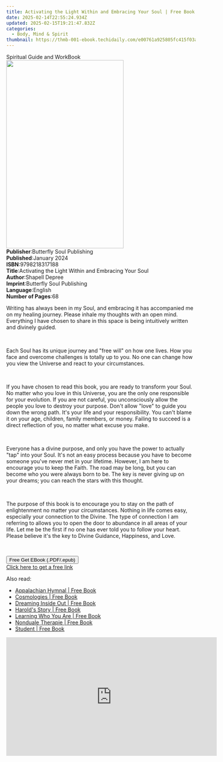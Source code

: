 ```yaml
---
title: Activating the Light Within and Embracing Your Soul | Free Book
date: 2025-02-14T22:55:24.934Z
updated: 2025-02-15T19:21:47.832Z
categories:
  - Body, Mind & Spirit
thumbnail: https://thmb-001-ebook.techidaily.com/e00761a925805fc415f03acd04889e886c39cb3a6d5c8cc4f0fb45871cfb8160.jpg
---
```

<main id="book-container">
  <div class="flex flex-col">
    <div class="book-brief flex-1 py-6 px-4 sm:p-6 md:py-10 md:px-8">
      <!-- brief-->
      <div class="book-brief-main">Spiritual Guide and WorkBook</div>
    </div>
    <div
      class="book-meta-info flex-1 grid gap-4 col-start-1 col-end-3 row-start-1 sm:mb-6 sm:grid-cols-4 lg:gap-6 lg:col-start-2 lg:row-end-6 lg:row-span-6 lg:mb-0"
    >
      <div
        class="book-meta-info-left place-content-center mt-4 p-4 text-sm leading-6 col-start-2 col-span-2 dark:text-slate-400"
      >
        <img
          class="w-full h-500 object-cover rounded-lg sm:h-255 sm:col-span-2 lg:col-span-full"
          src="https://img-001-ebook.techidaily.com/9712f3f1ba8eb6a4d509b8f70b73f49ddf1fdc83f55588ceda72f2b5b6080615.jpg"
          alt=""
          width="312"
          height="500"
        />
      </div>
      <div
        class="book-meta-info-right mt-2 col-start-1 row-start-2 col-span-3 self-center"
      >
        <!-- meta data  -->
        <div class="flex flex-col px-4 md:px-8">
          <div class="flex-1">
            <strong>Publisher</strong>:<span class="px-2"
              >Butterfly Soul Publishing</span
            >
          </div>
          <div class="flex-1">
            <strong>Published</strong>:<span class="px-2">January 2024</span>
          </div>
          <div class="flex-1">
            <strong>ISBN</strong>:<span class="px-2">9798218317188</span>
          </div>
          <div class="flex-1">
            <strong>Title</strong>:<span class="px-2"
              >Activating the Light Within and Embracing Your Soul</span
            >
          </div>
          <div class="flex-1">
            <strong>Author</strong>:<span class="px-2">Shapell Depree</span>
          </div>
          <div class="flex-1">
            <strong>Imprint</strong>:<span class="px-2"
              >Butterfly Soul Publishing</span
            >
          </div>
          <div class="flex-1">
            <strong>Language</strong>:<span class="px-2">English</span>
          </div>
          <div class="flex-1">
            <strong>Number of Pages</strong>:<span class="px-2">68</span>
          </div>
        </div>
      </div>
    </div>
    <div class="book-description flex-1 py-6 px-4 sm:p-6 md:py-10 md:px-8">
      <div class="book-description-main">
        <div accordion-content="" id="description">
          <p>
            Writing has always been in my Soul, and embracing it has accompanied
            me on my healing journey. Please inhale my thoughts with an open
            mind. Everything I have chosen to share in this space is being
            intuitively written and divinely guided.
          </p>
          <p><br /></p>
          <p>
            Each Soul has its unique journey and "free will" on how one lives.
            How you face and overcome challenges is totally up to you. No one
            can change how you view the Universe and react to your
            circumstances.
          </p>
          <p><br /></p>
          <p>
            If you have chosen to read this book, you are ready to transform
            your Soul. No matter who you love in this Universe, you are the only
            one responsible for your evolution. If you are not careful, you
            unconsciously allow the people you love to destroy your purpose.
            Don't allow "love" to guide you down the wrong path. It's your life
            and your responsibility. You can't blame it on your age, children,
            family members, or money. Failing to succeed is a direct reflection
            of you, no matter what excuse you make.
          </p>
          <p><br /></p>
          <p>
            Everyone has a divine purpose, and only you have the power to
            actually "tap" into your Soul. It's not an easy process because you
            have to become someone you've never met in your lifetime. However, I
            am here to encourage you to keep the Faith. The road may be long,
            but you can become who you were always born to be. The key is never
            giving up on your dreams; you can reach the stars with this thought.
          </p>
          <p><br /></p>
          <p>
            The purpose of this book is to encourage you to stay on the path of
            enlightenment no matter your circumstances. Nothing in life comes
            easy, especially your connection to the Divine. The type of
            connection I am referring to allows you to open the door to
            abundance in all areas of your life. Let me be the first if no one
            has ever told you to follow your heart. Please believe it's the key
            to Divine Guidance, Happiness, and Love.
          </p>
          <p>&nbsp;</p>
        </div>
        <div class="accordion-fader"></div>
      </div>
    </div>
    <div class="book-excerpts flex-1 py-6 px-4 sm:p-6 md:py-10 md:px-8"></div>
    <div
      class="book-about-author flex-1 py-6 px-4 sm:p-6 md:py-10 md:px-8"
    ></div>
    <div class="book-free-get flex-1 py-6 px-4 sm:p-6 md:py-10 md:px-8">
      <button
        id="btn-free-get"
        class="bg-blue-500 hover:bg-blue-700 text-white font-bold py-2 px-4 rounded"
      >
        Free Get EBook (.PDF/.epub)
      </button>
      <div id="countdown-display" class="px-2 text-lg mt-2"></div>
      <a
        id="free-link"
        class="hidden bg-blue-500 hover:bg-blue-700 text-white font-bold py-2 px-4 rounded"
        href="https://www.ebooks.com/en-us/book/211235312/activating-the-light-within-and-embracing-your-soul/shapell-depree/"
        target="_blank"
        >Click here to get a free link</a
      >
    </div>
    <script>
      let countdownTime = 0;
      let countdownInterval = null;
      document
        .getElementById('btn-free-get')
        .addEventListener('click', startCountdown);
      function startCountdown() {
        countdownTime = new Date().getTime() + 60000 * 3;
        countdownInterval = setInterval(updateCountdown, 1000);
        document.getElementById('btn-free-get').disabled = true;
        document
          .getElementById('btn-free-get')
          .classList.add('bg-gray-500', 'cursor-not-allowed');
      }
      function updateCountdown() {
        let currentTime = new Date().getTime();
        let timeLeft = countdownTime - currentTime;
        let secondsLeft = Math.floor(timeLeft / 1000);
        document.getElementById('countdown-display').innerHTML =
          `Remaining time: ${secondsLeft} seconds.`;
        if (secondsLeft <= 0) {
          clearInterval(countdownInterval);
          document.getElementById('btn-free-get').classList.add('hidden');
          document.getElementById('free-link').classList.remove('hidden');
          document.getElementById('countdown-display').innerHTML = '';
        }
      }
    </script>
  </div>
</main>

<ins class="adsbygoogle"
      style="display:block"
      data-ad-client="ca-pub-7571918770474297"
      data-ad-slot="8358498916"
      data-ad-format="auto"
      data-full-width-responsive="true"></ins>
    

<span class="atpl-alsoreadstyle">Also read:</span>
<div><ul>
<li><a href="https://novels-ebooks.techidaily.com/209877980-9781641115117-appalachian-hymnal/"><u>Appalachian Hymnal | Free Book</u></a></li>
<li><a href="https://novels-ebooks.techidaily.com/209877515-9781907767500-cosmologies/"><u>Cosmologies | Free Book</u></a></li>
<li><a href="https://novels-ebooks.techidaily.com/209878278-9780985605155-dreaming-inside-out/"><u>Dreaming Inside Out | Free Book</u></a></li>
<li><a href="https://novels-ebooks.techidaily.com/209878522-9781640885141-harolds-story/"><u>Harold's Story | Free Book</u></a></li>
<li><a href="https://novels-ebooks.techidaily.com/209878381-9780995120471-learning-who-you-are/"><u>Learning Who You Are | Free Book</u></a></li>
<li><a href="https://novels-ebooks.techidaily.com/209877735-9781912517053-nonduale-therapie/"><u>Nonduale Therapie | Free Book</u></a></li>
<li><a href="https://novels-ebooks.techidaily.com/209877407-9781643676715-student/"><u>Student | Free Book</u></a></li>
</ul></div>

<!-- affiliate ads begin -->
<iframe width="560" height="315" src="https://www.youtube.com/embed/YfEPmG_O6F8?si=93ZTVtH_zjFRz5eh" title="YouTube video player" frameborder="0" allow="accelerometer; autoplay; clipboard-write; encrypted-media; gyroscope; picture-in-picture; web-share" referrerpolicy="strict-origin-when-cross-origin" allowfullscreen></iframe>
<!-- affiliate ads end -->

